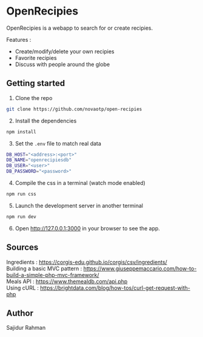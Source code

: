 # OpenRecipies

OpenRecipies is a webapp to search for or create recipies.

Features :

- Create/modify/delete your own recipies
- Favorite recipies
- Discuss with people around the globe

## Getting started

1. Clone the repo

```bash
git clone https://github.com/novaotp/open-recipies
```

2. Install the dependencies

```bash
npm install
```

3. Set the `.env` file to match real data

```bash
DB_HOST="<address>:<port>"
DB_NAME="openrecipiesdb"
DB_USER="<user>"
DB_PASSWORD="<password>"
```

4. Compile the css in a terminal (watch mode enabled)

```bash
npm run css
```

5. Launch the development server in another terminal

```bash
npm run dev
```

6. Open http://127.0.0.1:3000 in your browser to see the app.

## Sources

Ingredients : https://corgis-edu.github.io/corgis/csv/ingredients/  
Building a basic MVC pattern : https://www.giuseppemaccario.com/how-to-build-a-simple-php-mvc-framework/  
Meals API : https://www.themealdb.com/api.php  
Using cURL : https://brightdata.com/blog/how-tos/curl-get-request-with-php

## Author

Sajidur Rahman
